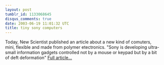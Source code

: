 ```yaml
---
layout: post
tumblr_id: 1133068645
disqus_comments: true
date: 2003-06-19 11:01:32 UTC
title: tiny sony computers
---
```


Today, New Scientist published an article about a new kind of comuters, mini, flexible and made from polymer etectronics. "Sony is developing ultra-small information gadgets controlled not by a mouse or keypad but by a bit of deft deformation" <a href="http://www.newscientist.com/news/news.jsp?id=ns99993846" target="_blank">Full article...</a>
